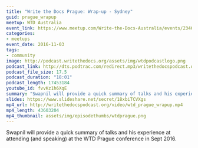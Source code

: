 ```yaml
---
title: "Write the Docs Prague: Wrap-up - Sydney"
guid: prague_wrapup
meetup: WTD Australia
event_link: https://www.meetup.com/Write-the-Docs-Australia/events/234610168/
categories:
- meetups
event_date: 2016-11-03
tags:
- community
image: http://podcast.writethedocs.org/assets/img/wtdpodcastlogo.png
podcast_link: http://dts.podtrac.com/redirect.mp3/writethedocspodcast.org/wtd_prague_wrapup.mp3
podcast_file_size: 17.5
podcast_duration: "18:01"
podcast_length: 17453184
youtube_id: fvvKz1h6XqE
summary: "Swapnil will provide a quick summary of talks and his experience at attending (and speaking) at the WTD Prague conference in Sept 2016."
slides: https://www.slideshare.net/secret/18xbiTCVXgs
mp4_url: http://writethedocspodcast.org/video/wtd_prague_wrapup.mp4
mp4_length: 43603204
mp4_thumbnail: assets/img/episodethumbs/wtdprague.png
---
```


Swapnil will provide a quick summary of talks and his experience at attending (and speaking) at the WTD Prague conference in Sept 2016.
